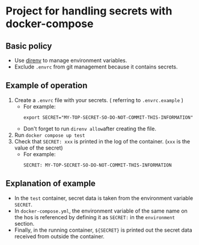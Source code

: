 # Project for handling secrets with docker-compose

## Basic policy

- Use [direnv](https://github.com/direnv/direnv) to manage environment variables.
- Exclude `.envrc` from git management because it contains secrets.

## Example of operation

1. Create a `.envrc` file with your secrets. ( referring to `.envrc.example` )
    - For example:
      ```
      export SECRET="MY-TOP-SECRET-SO-DO-NOT-COMMIT-THIS-INFORMATION"
      ```
    - Don't forget to run `direnv allow`after creating the file.
2. Run `docker compose up test`
3. Check that `SECRET: xxx` is printed in the log of the container. (`xxx` is the value of the secret)
    - For example:
      ```
      SECRET: MY-TOP-SECRET-SO-DO-NOT-COMMIT-THIS-INFORMATION
      ```

## Explanation of example

- In the `test` container, secret data is taken from the environment variable `SECRET`.
- In `docker-compose.yml`, the environment variable of the same name on the hos is referenced by defining it as `SECRET:` in the `environment` section.
- Finally, in the running container, `${SECRET}` is printed out the secret data received from outside the container.
